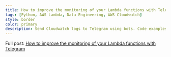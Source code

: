 ```yaml
---
title: How to improve the monitoring of your Lambda functions with Telegram
tags: [Python, AWS Lambda, Data Engineering, AWS Cloudwatch]
style: border
color: primary
description: Send Cloudwatch logs to Telegram using bots. Code examples of a Python web scraping process in AWS Lambda.
---
```


Full post: [How to improve the monitoring of your Lambda functions with Telegram](https://medium.com/@ivangomezarnedo/how-to-improve-the-monitoring-of-your-lambda-processes-with-telegram-45b2edf1a250)